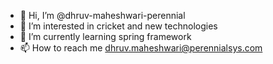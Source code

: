 - 👋 Hi, I’m @dhruv-maheshwari-perennial
- 👀 I’m interested in cricket and new technologies
- 🌱 I’m currently learning spring framework
- 📫 How to reach me dhruv.maheshwari@perennialsys.com

<!---
dhruv-maheshwari-perennial/dhruv-maheshwari-perennial is a ✨ special ✨ repository because its `README.md` (this file) appears on your GitHub profile.
You can click the Preview link to take a look at your changes.
--->
